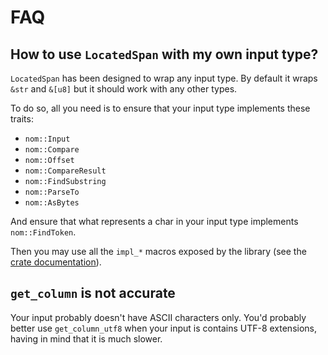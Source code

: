 # FAQ

## How to use `LocatedSpan` with my own input type?

`LocatedSpan` has been designed to wrap any input type. By default it wraps `&str` and `&[u8]` but it should work with any other types.

To do so, all you need is to ensure that your input type implements these traits:
 - `nom::Input`
 - `nom::Compare`
 - `nom::Offset`
 - `nom::CompareResult`
 - `nom::FindSubstring`
 - `nom::ParseTo`
 - `nom::AsBytes`

And ensure that what represents a char in your input type implements `nom::FindToken`.

Then you may use all the `impl_*` macros exposed by the library (see the [crate documentation](https://docs.rs/nom_locate/)).

## `get_column` is not accurate

Your input probably doesn't have ASCII characters only. You'd probably better use `get_column_utf8` when your input is contains UTF-8 extensions, having in mind that it is much slower.


